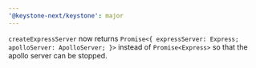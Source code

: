 ```yaml
---
'@keystone-next/keystone': major
---
```


`createExpressServer` now returns `Promise<{ expressServer: Express; apolloServer: ApolloServer; }>` instead of `Promise<Express>` so that the apollo server can be stopped.
